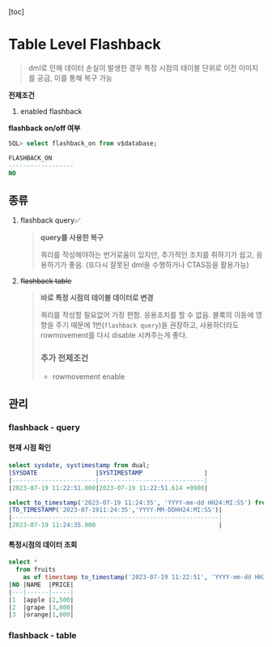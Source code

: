 [toc]

# Table Level Flashback

> dml로 인해 데이터 손실이 발생한 경우
> 특정 시점의 테이블  단위로 이전 이미지를 공급, 이를 통해 복구 가능

**전제조건** 

1. enabled flashback

**flashback on/off 여부**

```sql
SQL> select flashback_on from v$database;

FLASHBACK_ON
------------------
NO
```

## 종류

1. flashback query✅
   
   > **query를 사용한 복구**
   >
   > 쿼리를 작성해야하는 번거로움이 있지만,
   > 추가적인 조치를 취하기가 쉽고, 응용하기가 좋음.
   > (또다시 잘못된 dml을 수행하거나 CTAS등을 활용가능)
2. ~~flashback table~~
   
   > **바로 특정 시점의 테이블 데이터로 변경**
   >
   > 쿼리를 작성할 필요없어 가장 편함.
   > 응용조치를 할 수 없음.
   > 블록의 이동에 영향을 주기 때문에 1번(`flashback query`)을 권장하고, 사용하더라도 rowmovement를 다시 disable 시켜주는게 좋다.
   >
   > ### 추가 전제조건
   >
   > - rowmovement enable

## 관리

### flashback - query

#### 현재 시점 확인

```sql
select sysdate, systimestamp from dual;
|SYSDATE                |SYSTIMESTAMP                 |
|-----------------------|-----------------------------|
|2023-07-19 11:22:51.000|2023-07-19 11:22:51.614 +0900|

select to_timestamp('2023-07-19 11:24:35', 'YYYY-mm-dd HH24:MI:SS') from dual;
|TO_TIMESTAMP('2023-07-1911:24:35','YYYY-MM-DDHH24:MI:SS')|
|---------------------------------------------------------|
|2023-07-19 11:24:35.000                                  |
```

#### 특정시점의 데이터 조회

```sql
select *
  from fruits
    as of timestamp to_timestamp('2023-07-19 11:22:51', 'YYYY-mm-dd HH24:MI:SS');
|NO |NAME  |PRICE|
|---|------|-----|
|1  |apple |2,500|
|2  |grape |3,000|
|3  |orange|1,000|
```

### flashback - table

#### 
